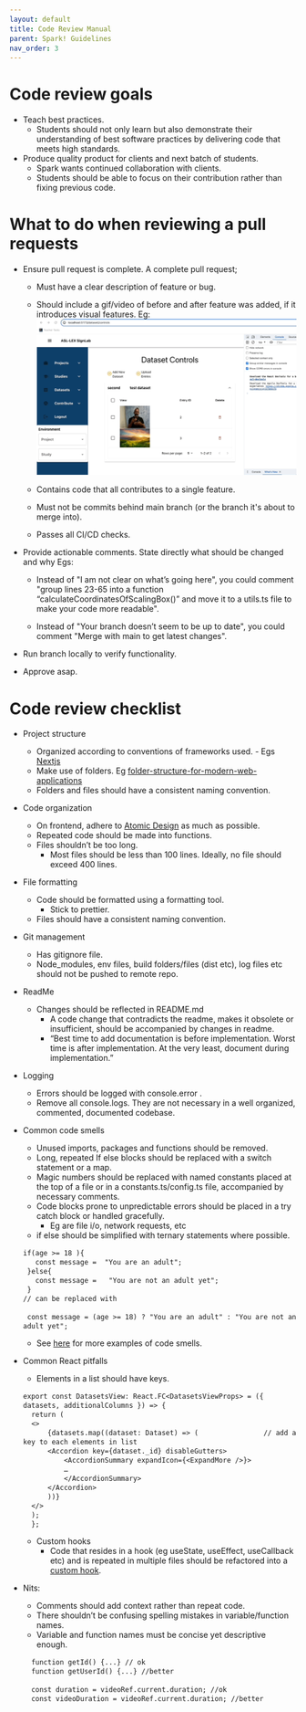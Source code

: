 ```yaml
---
layout: default
title: Code Review Manual
parent: Spark! Guidelines
nav_order: 3
---
```


# Code review goals

- Teach best practices.
  - Students should not only learn but also demonstrate their understanding of best software practices by delivering code that meets high standards.
- Produce quality product for clients and next batch of students.
  - Spark wants continued collaboration with clients.
  - Students should be able to focus on their contribution rather than fixing previous code.

# What to do when reviewing a pull requests

- Ensure pull request is complete. A complete pull request;

  - Must have a clear description of feature or bug.
  - Should include a gif/video of before and after feature was added, if it introduces visual features.
    Eg: ![Screenshot of deletion feature](assets/delete-entry.gif)

  - Contains code that all contributes to a single feature.
  - Must not be commits behind main branch (or the branch it's about to merge into).
  - Passes all CI/CD checks.

- Provide actionable comments.
  State directly what should be changed and why
  Egs:

  - Instead of "I am not clear on what’s going here", you could comment "group lines 23-65 into a function “calculateCoordinatesOfScalingBox()” and move it to a utils.ts file to make your code more readable".

  - Instead of "Your branch doesn’t seem to be up to date", you could comment "Merge with main to get latest changes".

- Run branch locally to verify functionality.
- Approve asap.

# Code review checklist

- Project structure

  - Organized according to conventions of frameworks used. - Egs
    [Nextjs](https://nextjs.org/docs/getting-started/project-structure)
  - Make use of folders. Eg [folder-structure-for-modern-web-applications](https://dev.to/noruwa/folder-structure-for-modern-web-applications-4d11)
  - Folders and files should have a consistent naming convention.

- Code organization

  - On frontend, adhere to [Atomic Design](https://bradfrost.com/blog/post/atomic-web-design/) as much as possible.
  - Repeated code should be made into functions.
  - Files shouldn’t be too long.
    - Most files should be less than 100 lines. Ideally, no file should exceed 400 lines.

- File formatting
  - Code should be formatted using a formatting tool.
    - Stick to prettier.
  - Files should have a consistent naming convention.
- Git management

  - Has gitignore file.
  - Node_modules, env files, build folders/files (dist etc), log files etc should not be pushed to remote repo.

- ReadMe
  - Changes should be reflected in README.md
    - A code change that contradicts the readme, makes it obsolete or insufficient, should be accompanied by changes in readme.
    - “Best time to add documentation is before implementation. Worst time is after implementation. At the very least, document during implementation.”
- Logging
  - Errors should be logged with console.error .
  - Remove all console.logs. They are not necessary in a well organized, commented, documented codebase.
- Common code smells

  - Unused imports, packages and functions should be removed.
  - Long, repeated If else blocks should be replaced with a switch statement or a map.
  - Magic numbers should be replaced with named constants placed at the top of a file or in a constants.ts/config.ts file, accompanied by necessary comments.
  - Code blocks prone to unpredictable errors should be placed in a try catch block or handled gracefully.
    - Eg are file i/o, network requests, etc
  - if else should be simplified with ternary statements where possible.

  ```
  if(age >= 18 ){
     const message =  "You are an adult";
   }else{
     const message =   "You are not an adult yet";
   }
  // can be replaced with

   const message = (age >= 18) ? "You are an adult" : "You are not an adult yet";

  ```

  - See [here](https://axolo.co/blog/p/top-10-code-smells-to-identify-in-pull-requests-with-code-examples) for more examples of code smells.

- Common React pitfalls

  - Elements in a list should have keys.

  ```
  export const DatasetsView: React.FC<DatasetsViewProps> = ({ datasets, additionalColumns }) => {
    return (
    <>
        {datasets.map((dataset: Dataset) => (				 // add a key to each elements in list
        <Accordion key={dataset._id} disableGutters>
            <AccordionSummary expandIcon={<ExpandMore />}>
            …
            </AccordionSummary>
        </Accordion>
        ))}
    </>
    );
    };

  ```

  - Custom hooks
    - Code that resides in a hook (eg useState, useEffect, useCallback etc) and is repeated in multiple files should be refactored into a [custom hook](https://legacy.reactjs.org/docs/hooks-custom.html).

- Nits:

  - Comments should add context rather than repeat code.
  - There shouldn’t be confusing spelling mistakes in variable/function names.
  - Variable and function names must be concise yet descriptive enough.

  ```
    function getId() {...} // ok
    function getUserId() {...} //better

    const duration = videoRef.current.duration; //ok
    const videoDuration = videoRef.current.duration; //better
  ```

